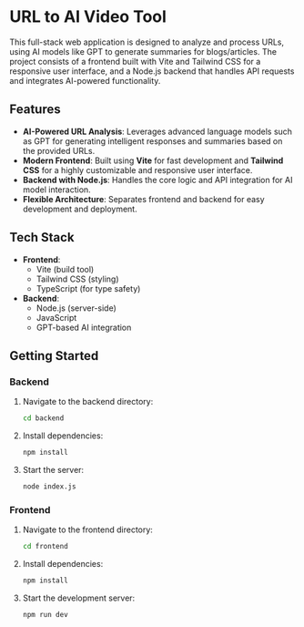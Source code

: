 # URL to AI Video Tool

This full-stack web application is designed to analyze and process URLs, using AI models like GPT to generate summaries for blogs/articles. The project consists of a frontend built with Vite and Tailwind CSS for a responsive user interface, and a Node.js backend that handles API requests and integrates AI-powered functionality.

## Features
- **AI-Powered URL Analysis**: Leverages advanced language models such as GPT for generating intelligent responses and summaries based on the provided URLs.
- **Modern Frontend**: Built using **Vite** for fast development and **Tailwind CSS** for a highly customizable and responsive user interface.
- **Backend with Node.js**: Handles the core logic and API integration for AI model interaction.
- **Flexible Architecture**: Separates frontend and backend for easy development and deployment.

## Tech Stack
- **Frontend**:
  - Vite (build tool)
  - Tailwind CSS (styling)
  - TypeScript (for type safety)
- **Backend**:
  - Node.js (server-side)
  - JavaScript
  - GPT-based AI integration

## Getting Started

### Backend
1. Navigate to the backend directory:
   ```bash
   cd backend
   ```
2. Install dependencies:
   ```bash
   npm install
   ```
3. Start the server:
   ```bash
   node index.js
   ```

### Frontend
1. Navigate to the frontend directory:
   ```bash
   cd frontend
   ```
2. Install dependencies:
   ```bash
   npm install
   ```
3. Start the development server:
   ```bash
   npm run dev
   ```
